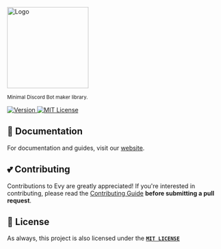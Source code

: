<a href="https://evy.vercel.app">
  <img src="https://github.com/user-attachments/assets/4293d706-20d2-47b4-a3b1-1e207c83ab30" alt="Logo" height="190">
</a>
<p>
  <sub>Minimal Discord Bot maker library.</sub>
</p>
  
<p>
  <a href="https://www.npmjs.com/package/@fifixc/evy">
    <picture>
      <source media="(prefers-color-scheme: dark)" srcset="https://img.shields.io/npm/v/@fifixc/evy?colorA=21262d&colorB=21262d&style=flat">
      <img src="https://img.shields.io/npm/v/@fifixc/evy?colorA=f6f8fa&colorB=f6f8fa&style=flat" alt="Version">
    </picture>
  </a>
  <a href="https://github.com/Fifixex/evy/blob/main/LICENSE">
    <picture>
      <source media="(prefers-color-scheme: dark)" srcset="https://img.shields.io/npm/l/@fifixc/evy?colorA=21262d&colorB=21262d&style=flat">
      <img src="https://img.shields.io/npm/l/@fifixc/evy?colorA=f6f8fa&colorB=f6f8fa&style=flat" alt="MIT License">
    </picture>
  </a>
</p>

## 📝 Documentation

For documentation and guides, visit our [website](https://evy.vercel.app).

## 💕 Contributing

Contributions to Evy are greatly appreciated! If you're interested in contributing, please read the [Contributing Guide](https://github.com/Fifixex/evy/blob/main/.github/CONTRIBUTING.md) **before submitting a pull request**.

## 🔏 License

As always, this project is also licensed under the [**`MIT LICENSE`**](/LICENSE)
&nbsp;
